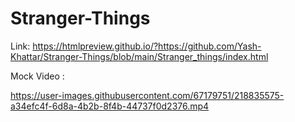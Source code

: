 # Stranger-Things
Link: https://htmlpreview.github.io/?https://github.com/Yash-Khattar/Stranger-Things/blob/main/Stranger_things/index.html

Mock Video :






https://user-images.githubusercontent.com/67179751/218835575-a34efc4f-6d8a-4b2b-8f4b-44737f0d2376.mp4




